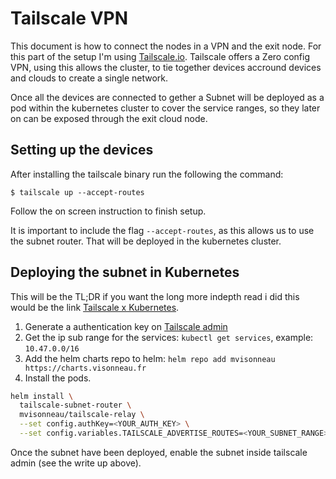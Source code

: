 # Tailscale VPN

This document is how to connect the nodes in a VPN and the exit node. For this part of the setup 
I'm using [Tailscale.io](https://tailscale.com/). Tailscale offers a Zero config VPN, using this
allows the cluster, to tie together devices accround devices and clouds to create a single network.

Once all the devices are connected to gether a Subnet will be deployed as a pod within the kubernetes cluster to cover the service ranges, so they later on can be exposed through the exit cloud node.

## Setting up the devices

After installing the tailscale binary run the following the command:

```
$ tailscale up --accept-routes
```

Follow the on screen instruction to finish setup.

It is important to include the flag `--accept-routes`, as this allows us to use the subnet router. That will be deployed in the kubernetes cluster.

## Deploying the subnet in Kubernetes

This will be the TL;DR if you want the long more indepth read i did this would be the link [Tailscale x Kubernetes](https://blog.porter.run/kubernetes-x-tailscale/).

1. Generate a authentication key on [Tailscale admin](https://login.tailscale.com/admin/settings/authkeys)
2. Get the ip sub range for the services: `kubectl get services`, example: `10.47.0.0/16`
3. Add the helm charts repo to helm: `helm repo add mvisonneau https://charts.visonneau.fr`
4. Install the pods.

```bash
helm install \
  tailscale-subnet-router \
  mvisonneau/tailscale-relay \
  --set config.authKey=<YOUR_AUTH_KEY> \
  --set config.variables.TAILSCALE_ADVERTISE_ROUTES=<YOUR_SUBNET_RANGE>
```

Once the subnet have been deployed, enable the subnet inside tailscale admin (see the write up above).
